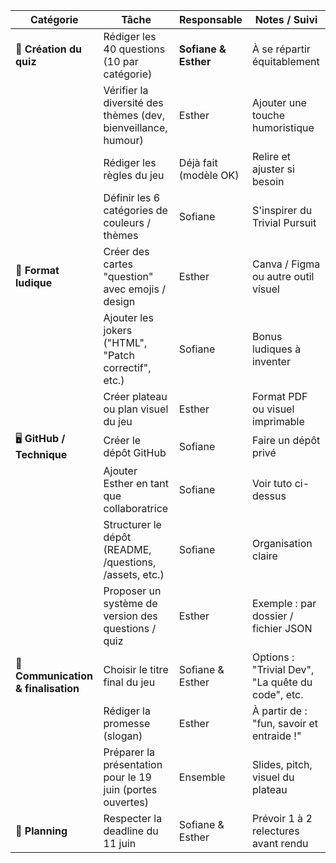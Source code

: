|**Catégorie**|**Tâche**|**Responsable**|**Notes / Suivi**|
|---|---|---|---|
|🎯 **Création du quiz**|Rédiger les 40 questions (10 par catégorie)|**Sofiane & Esther**|À se répartir équitablement|
||Vérifier la diversité des thèmes (dev, bienveillance, humour)|Esther|Ajouter une touche humoristique|
||Rédiger les règles du jeu|Déjà fait (modèle OK)|Relire et ajuster si besoin|
||Définir les 6 catégories de couleurs / thèmes|Sofiane|S'inspirer du Trivial Pursuit|
|🧩 **Format ludique**|Créer des cartes "question" avec emojis / design|Esther|Canva / Figma ou autre outil visuel|
||Ajouter les jokers ("HTML", "Patch correctif", etc.)|Sofiane|Bonus ludiques à inventer|
||Créer plateau ou plan visuel du jeu|Esther|Format PDF ou visuel imprimable|
|🖥️ **GitHub / Technique**|Créer le dépôt GitHub|Sofiane|Faire un dépôt privé|
||Ajouter Esther en tant que collaboratrice|Sofiane|Voir tuto ci-dessus|
||Structurer le dépôt (README, /questions, /assets, etc.)|Sofiane|Organisation claire|
||Proposer un système de version des questions / quiz|Esther|Exemple : par dossier / fichier JSON|
|💬 **Communication & finalisation**|Choisir le titre final du jeu|Sofiane & Esther|Options : "Trivial Dev", "La quête du code", etc.|
||Rédiger la promesse (slogan)|Esther|À partir de : "fun, savoir et entraide !"|
||Préparer la présentation pour le 19 juin (portes ouvertes)|Ensemble|Slides, pitch, visuel du plateau|
|📆 **Planning**|Respecter la deadline du 11 juin|Sofiane & Esther|Prévoir 1 à 2 relectures avant rendu|